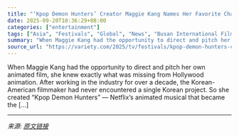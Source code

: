 ```yaml
---
title: "‘Kpop Demon Hunters’ Creator Maggie Kang Names Her Favorite Character and Reveals How She Injected Korean Culture Into Netflix Hit at Busan: ‘We’re All Excited for the Possibilities of More Stories’"
date: 2025-09-20T10:36:29+08:00
categories: ["entertainment"]
tags: ["Asia", "Festivals", "Global", "News", "Busan International Film Festival", "KPop Demon Hunters", "Maggie Kang", "Netflix"]
summary: "When Maggie Kang had the opportunity to direct and pitch her own animated film, she knew exactly what was missing from Hollywood animation. After working in the industry for over a decade, the Korean-"
source_url: "https://variety.com/2025/tv/festivals/kpop-demon-hunters-creator-maggie-kang-favorite-character-1236525113/"
---
```


When Maggie Kang had the opportunity to direct and pitch her own animated film, she knew exactly what was missing from Hollywood animation. After working in the industry for over a decade, the Korean-American filmmaker had never encountered a single Korean project. So she created &#8220;Kpop Demon Hunters&#8221; — Netflix&#8217;s animated musical that became the [&#8230;]

---

*来源: [原文链接](https://variety.com/2025/tv/festivals/kpop-demon-hunters-creator-maggie-kang-favorite-character-1236525113/)*
